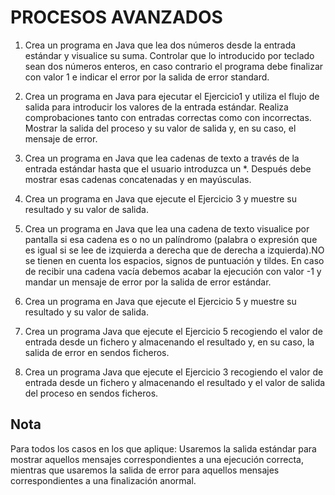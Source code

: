 # PROCESOS AVANZADOS

1.	Crea un programa en Java que lea dos números desde la entrada estándar y visualice su suma. Controlar que lo introducido por teclado sean dos números enteros, en caso contrario el programa debe finalizar con valor 1 e indicar el error por la salida de error standard.

2.	Crea un programa en Java para ejecutar el Ejercicio1 y utiliza el flujo de salida para introducir los valores de la entrada estándar. Realiza comprobaciones tanto con entradas correctas como con incorrectas. Mostrar la salida del proceso y su valor de salida y, en su caso, el mensaje de error.

3.	Crea un programa en Java que lea cadenas de texto a través de la entrada estándar hasta que el usuario introduzca un *. Después debe mostrar esas cadenas concatenadas y en mayúsculas.

4.	Crea un programa en Java que ejecute el Ejercicio 3 y muestre su resultado y su valor de salida.

5.	Crea un programa en Java que lea una cadena de texto visualice por pantalla si esa cadena es o no un palíndromo (palabra o expresión que es igual si se lee de izquierda a derecha que de derecha a izquierda).NO se tienen en cuenta los espacios, signos de puntuación y tildes. En caso de recibir una cadena vacía debemos acabar la ejecución con valor -1 y mandar un mensaje de error por la salida de error estándar. 

6.	Crea un programa en Java que ejecute el Ejercicio 5 y muestre su resultado y su valor de salida.

7.	Crea un programa Java que ejecute el Ejercicio 5 recogiendo el valor de entrada desde un fichero y almacenando el resultado y, en su caso, la salida de error en sendos ficheros.

8.	Crea un programa Java que ejecute el Ejercicio 3 recogiendo el valor de entrada desde un fichero y almacenando el resultado y el valor de salida del proceso en sendos ficheros.


## Nota

Para todos los casos en los que aplique: Usaremos la salida estándar para mostrar aquellos mensajes correspondientes a una ejecución correcta, mientras que usaremos la salida de error para aquellos mensajes correspondientes a una finalización anormal.
